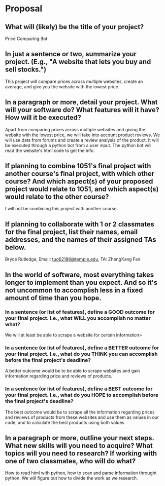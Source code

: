 # Proposal

## What will (likely) be the title of your project?
Price Comparing Bot

## In just a sentence or two, summarize your project. (E.g., "A website that lets you buy and sell stocks.")

This project will compare prices across multiple websites, create an average, and give you the website with the lowest price. 

## In a paragraph or more, detail your project. What will your software do? What features will it have? How will it be executed?
Apart from comparing prices across multiple websites and giving the website with the lowest price, we will take into account product reviews. We will use data from forums and create a review analysis of the product. It will be executed through a python bot from a user input. The python bot will read the website's html code to get the info. 


## If planning to combine 1051's final project with another course's final project, with which other course? And which aspect(s) of your proposed project would relate to 1051, and which aspect(s) would relate to the other course?

I will not be combining this project with another course.

## If planning to collaborate with 1 or 2 classmates for the final project, list their names, email addresses, and the names of their assigned TAs below.

Bryce Rutledge, Email: tuo62188@temple.edu, TA: ZhengKang Fan

## In the world of software, most everything takes longer to implement than you expect. And so it's not uncommon to accomplish less in a fixed amount of time than you hope.

### In a sentence (or list of features), define a GOOD outcome for your final project. I.e., what WILL you accomplish no matter what?

We will at least be able to scrape a website for certain information>

### In a sentence (or list of features), define a BETTER outcome for your final project. I.e., what do you THINK you can accomplish before the final project's deadline?

A better outcome would be to be able to scrape websites and gain information regarding price and reviews of products.

### In a sentence (or list of features), define a BEST outcome for your final project. I.e., what do you HOPE to accomplish before the final project's deadline?
The best outcome would be to scrape all the information regarding prices and reviews of products from these websites and use them as values in our code, and to calculate the best products using both values.

## In a paragraph or more, outline your next steps. What new skills will you need to acquire? What topics will you need to research? If working with one of two classmates, who will do what?

How to read html with python, how to scan and parse information throught python. We will figure out how to divide the work as we research. 
